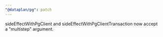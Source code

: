 ```yaml
---
"@dataplan/pg": patch
---
```


sideEffectWithPgClient and sideEffectWithPgClientTransaction now accept a
"multistep" argument.
